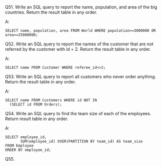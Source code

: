 Q51. Write an SQL query to report the name, population, and area of the big countries.
Return the result table in any order.

A:

    SELECT name, population, area FROM World WHERE population>=3000000 OR area>=25000000;
    
Q52. Write an SQL query to report the names of the customer that are not referred by the customer with id
= 2.
Return the result table in any order.

A:

    SELECT name FROM Customer WHERE referee_id<>2;
    
Q53. Write an SQL query to report all customers who never order anything.
Return the result table in any order.

A:

    SELECT name FROM Customers WHERE id NOT IN 
      (SELECT id FROM Orders);
      
Q54. Write an SQL query to find the team size of each of the employees.
Return result table in any order.

A:

    SELECT employee_id, 
           SUM(employee_id) OVER(PARTITION BY team_id) AS team_size 
    FROM Employee
    ORDER BY employee_id;
    
Q55. 

